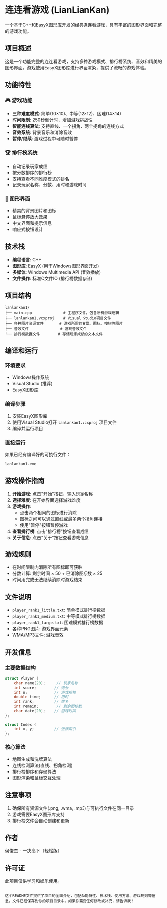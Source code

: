 # 连连看游戏 (LianLianKan)

一个基于C++和EasyX图形库开发的经典连连看游戏，具有丰富的图形界面和完整的游戏功能。

## 项目概述

这是一个功能完整的连连看游戏，支持多种游戏模式、排行榜系统、音效和精美的图形界面。游戏使用EasyX图形库进行界面渲染，提供了流畅的游戏体验。

## 功能特性

### 🎮 游戏功能
- **三种难度模式**: 简单(10×10)、中等(12×12)、困难(14×14)
- **时间限制**: 250秒倒计时，增加游戏挑战性
- **智能连线算法**: 支持直线、一个拐角、两个拐角的连线方式
- **音效系统**: 背景音乐和消除音效
- **暂停/继续**: 游戏过程中可随时暂停

### 🏆 排行榜系统
- 自动记录玩家成绩
- 按分数排序的排行榜
- 支持查看不同难度模式的排名
- 记录玩家名称、分数、用时和游戏时间

### 🎨 图形界面
- 精美的背景图片和图标
- 鼠标悬停放大效果
- 中文界面和提示信息
- 响应式按钮设计

## 技术栈

- **编程语言**: C++
- **图形库**: EasyX (用于Windows图形界面开发)
- **多媒体**: Windows Multimedia API (音效播放)
- **文件操作**: 标准C文件IO (排行榜数据存储)

## 项目结构

```
lanlankan1/
├── main.cpp              # 主程序文件，包含所有游戏逻辑
├── lanlankan1.vcxproj    # Visual Studio项目文件
├── 各种图片资源文件       # 游戏所需的背景、图标、按钮等图片
├── 音效文件              # 游戏音效文件
└── 排行榜数据文件        # 存储玩家成绩的文本文件
```

## 编译和运行

### 环境要求
- Windows操作系统
- Visual Studio (推荐)
- EasyX图形库

### 编译步骤
1. 安装EasyX图形库
2. 使用Visual Studio打开 `lanlankan1.vcxproj` 项目文件
3. 编译并运行项目

### 直接运行
如果已经有编译好的可执行文件：
```bash
lanlankan1.exe
```

## 游戏操作指南

1. **开始游戏**: 点击"开始"按钮，输入玩家名称
2. **选择难度**: 在开始界面选择游戏难度
3. **游戏操作**: 
   - 点击两个相同的图标进行消除
   - 图标之间可以通过直线或最多两个拐角连接
   - 使用"暂停"按钮暂停游戏
4. **查看排行榜**: 点击"排行榜"按钮查看成绩
5. **关于信息**: 点击"关于"按钮查看游戏信息

## 游戏规则

- 在时间限制内消除所有图标即可获胜
- 分数计算: 剩余时间 × 50 + 已消除图标数 × 25
- 时间用完或无法继续消除时游戏结束

## 文件说明

- `player_rank1_little.txt`: 简单模式排行榜数据
- `player_rank1_medium.txt`: 中等模式排行榜数据  
- `player_rank1_large.txt`: 困难模式排行榜数据
- 各种PNG图片: 游戏界面元素
- WMA/MP3文件: 游戏音效

## 开发信息

### 主要数据结构
```c++
struct Player {
    char name[20];     // 玩家名称
    int score;        // 得分
    int n;            // 游戏规模
    double time;      // 用时
    int rank;         // 排名
    int remain;        // 剩余图标数
    char date[20];    // 游戏时间
};

struct Index {
    int x, y;         // 坐标索引
};
```

### 核心算法
- 地图生成和洗牌算法
- 连线检测算法(直线、拐角检测)
- 排行榜排序和存储算法
- 图形渲染和鼠标交互处理

## 注意事项

1. 确保所有资源文件(.png, .wma, .mp3)与可执行文件在同一目录
2. 游戏需要EasyX图形库支持
3. 排行榜文件会自动创建和更新

## 作者

侯俊杰 - 一决高下（轻松版）

## 许可证

此项目仅供学习和娱乐使用。
```

这个README文件提供了项目的全面介绍，包括功能特性、技术栈、使用方法、游戏规则等信息。文件已经保存到你的项目目录中。如果你需要任何修改或补充，请告诉我！
        